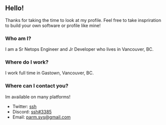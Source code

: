 [1]: https://twitter.com/p60mg
[2]: https://discord.com/
[3]: mailto:parm.sys@gmail.com

## Hello!
Thanks for taking the time to look at my profile. Feel free to take inspriration to build your own software or profile like mine!
### Who am I?
I am a Sr Netops Engineer and Jr Developer who lives in Vancouver, BC.
### Where do I work?
I work full time in Gastown, Vancouver, BC.
### Where can I contact you?
Im available on many platforms!
+ Twitter: [ssh][1]
+ Discord: [ssh#3385][2]
+ Email: [parm.sys@gmail.com][3]
